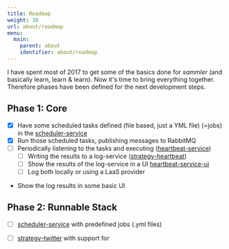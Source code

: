 ```yaml
---
title: Roadmap
weight: 30
url: about/roadmap
menu:
  main:
    parent: about
    identifier: about/roadmap
---
```


I have spent most of 2017 to get some of the basics done for _sammler_ (and basically learn, learn & learn). Now it's time to bring everything together.  
Therefore phases have been defined for the next development steps.

## Phase 1: Core

- [x] Have some scheduled tasks defined (file based, just a YML file) (=jobs) in the [scheduler-service](/services/scheduler-service)
- [x] Run those scheduled tasks, publishing messages to RabbitMQ
- [ ] Periodically listening to the tasks and executing ([heartbeat-service](https://github.com/sammler/heartbeat-service))
  - [ ] Writing the results to a log-service ([strategy-heartbeat](https://github.com/sammler/strategy-heartbeat))
  - [ ] Show the results of the log-service in a UI [heartbeat-service-ui](https://github.com/sammler/strategy-heartbeat-ui)
  - [ ] Log both locally or using a LaaS provider
- Show the log results in some basic UI

## Phase 2: Runnable Stack

- [ ] [scheduler-service](/services/scheduler-service/) with predefined jobs (.yml files)
- [ ] [strategy-twitter](/strategies/strategy-twitter) with support for


<br/><br/><br/><br/><br/><br/><br/><br/><br/><br/><br/><br/><br/><br/><br/><br/><br/><br/><br/><br/><br/><br/><br/><br/>

